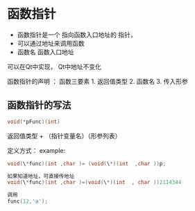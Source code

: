 # 函数指针

* 函数指针是一个 指向函数入口地址的 指针，
* 可以通过地址来调用函数
* 函数名  函数入口地址

可以在Qt中实现， Qt中地址不变化

函数指针的声明 ：
    函数三要素 
    1. 返回值类型
    2. 函数名
    3. 传入形参
    

## 函数指针的写法
```c
void(*pFunc)(int)
```
返回值类型 + （指针变量名）（形参列表）

定义方式： example:   
```c
void(\*func)(int ,char )= (void(\*)(int  ,char ))p;

如果知道地址，可直接传地址
void(\*func)(int ,char )=(void(\*)(int  , char ))2114344

调用 
func(12,'a');
```
    